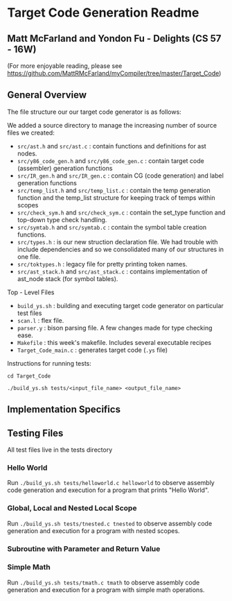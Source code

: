 # Target Code Generation Readme
## Matt McFarland and Yondon Fu - Delights (CS 57 - 16W)
(For more enjoyable reading, please see https://github.com/MattRMcFarland/myCompiler/tree/master/Target_Code)

## General Overview
The file structure our our target code generator is as follows:

We added a source directory to manage the increasing number of source files we created:
* `src/ast.h` and `src/ast.c` : contain functions and definitions for ast nodes.
* `src/y86_code_gen.h` and `src/y86_code_gen.c` : contain target code (assembler) generation functions
* `src/IR_gen.h` and `src/IR_gen.c` : contain CG (code generation) and label generation functions
* `src/temp_list.h` and `src/temp_list.c` : contain the temp generation function and the temp_list structure for keeping track of temps within scopes
* `src/check_sym.h` and `src/check_sym.c` : contain the set_type function and top-down type check handling.
* `src/symtab.h` and `src/symtab.c` : contain the symbol table creation functions.
* `src/types.h` : is our new struction declaration file. We had trouble with include dependencies and so we consolidated many of our structures in one file.
* `src/toktypes.h` : legacy file for pretty printing token names.
* `src/ast_stack.h` and `src/ast_stack.c` : contains implementation of ast_node stack (for symbol tables).

Top - Level Files
* `build_ys.sh` : building and executing target code generator on particular test files
* `scan.l` : flex file.
* `parser.y` : bison parsing file. A few changes made for type checking ease.
* `Makefile` : this week's makefile. Includes several executable recipes
* `Target_Code_main.c` : generates target code (`.ys` file)

Instructions for running tests:

`cd Target_Code`

`./build_ys.sh tests/<input_file_name> <output_file_name>`

## Implementation Specifics

## Testing Files
All test files live in the tests directory

### Hello World

Run `./build_ys.sh tests/helloworld.c helloworld` to observe assembly code generation and execution for a program that prints "Hello World".

### Global, Local and Nested Local Scope

Run `./build_ys.sh tests/tnested.c tnested` to observe assembly code generation and execution for a program with nested scopes.

### Subroutine with Parameter and Return Value

### Simple Math

Run `./build_ys.sh tests/tmath.c tmath` to observe assembly code generation and execution for a program with simple math operations.




